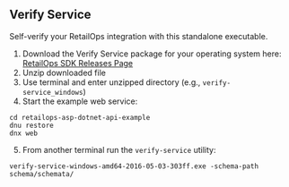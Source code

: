 Verify Service
----

Self-verify your RetailOps integration with this standalone executable. 

 1. Download the Verify Service package for your operating system here: [RetailOps SDK Releases Page](https://github.com/gudTECH/retailops-sdk/releases)
 2. Unzip downloaded file
 3. Use terminal and enter unzipped directory (e.g., `verify-service_windows`)
 4. Start the example web service:

```
cd retailops-asp-dotnet-api-example
dnu restore
dnx web
```

 5. From another terminal run the `verify-service` utility:

```
verify-service-windows-amd64-2016-05-03-303ff.exe -schema-path schema/schemata/
```